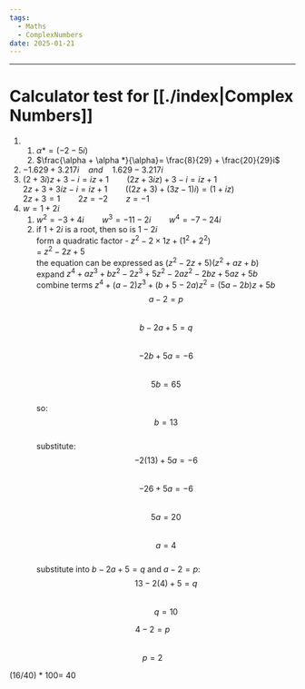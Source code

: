 ```yaml
---
tags:
  - Maths
  - ComplexNumbers
date: 2025-01-21
---
```

---  
# Calculator test for [[./index|Complex Numbers]]  
1.   
	1. $\alpha * = (-2-5i)$  
	2. $\frac{\alpha + \alpha *}{\alpha}= \frac{8}{29} + \frac{20}{29}i$  
2. $-1.629+3.217i \quad and \quad 1.629-3.217i$  
3. $(2+3i)z+3-i=iz+1 \qquad (2z+3iz)+3-i=iz+1$  
$2z+3+3iz-i=iz+1 \qquad ((2z+3)+(3z-1)i)=(1+iz)$  
$2z+3=1 \qquad 2z=-2 \qquad z=-1$  
4. $w=1+2i$  
	1. $w^2=-3+4i \qquad w^3=-11-2i \qquad w^4 = -7-24i$  
	2. if $1+2i$ is a root, then so is $1-2i$  
form a quadratic factor - $z^2-2 \times 1z + (1^2+2^2)$  
= $z^2-2z+5$  
the equation can be expressed as $(z^2-2z+5)(z^2+az+b)$  
expand $z^4+az^3+bz^2-2z^3+5z^2-2az^2-2bz+5az+5b$  
combine terms $z^4+(a-2)z^3+(b+5-2a)z^2=(5a-2b)z+5b$  
$$a-2=p$$  
$$b-2a+5=q$$  
$$-2b+5a=-6$$  
$$5b=65$$  
so:  
$$b=13$$  
substitute:  
$$-2(13)+5a=-6$$  
$$-26+5a=-6$$  
$$5a=20$$  
$$a=4$$  
substitute into $b-2a+5=q$ and $a-2=p$:  
$$13-2(4)+5=q$$  
$$q=10$$  
  
$$4-2=p$$  
$$p=2$$  
  
  
(16/40) * 100= 40  
  
  
